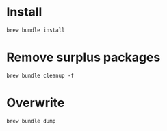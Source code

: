 # Install
    brew bundle install

# Remove surplus packages
    brew bundle cleanup -f

# Overwrite
    brew bundle dump